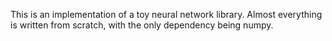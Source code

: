 This is an implementation of a toy neural network library.
Almost everything is written from scratch, with the only dependency being numpy.


